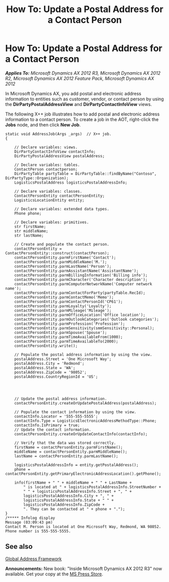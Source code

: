 ﻿---
title: 'How To: Update a Postal Address for a Contact Person'
TOCTitle: 'How To: Update a Postal Address for a Contact Person'
ms:assetid: 4b748300-b527-4dbd-ae2d-994877cb9017
ms:mtpsurl: https://msdn.microsoft.com/en-us/library/Hh608238(v=AX.60)
ms:contentKeyID: 39555627
ms.date: 05/18/2015
mtps_version: v=AX.60
---

# How To: Update a Postal Address for a Contact Person 


_**Applies To:** Microsoft Dynamics AX 2012 R3, Microsoft Dynamics AX 2012 R2, Microsoft Dynamics AX 2012 Feature Pack, Microsoft Dynamics AX 2012_

In Microsoft Dynamics AX, you add postal and electronic address information to entities such as customer, vendor, or contact person by using the **DirPartyPostalAddressView** and **DirPartyContactInfoView** views.

The following X++ job illustrates how to add postal and electronic address information to a contact person. To create a job in the AOT, right-click the **Jobs** node, and then click **New Job**.

    static void AddressJob(Args _args)  // X++ job.
    {
    
        // Declare variables: views.
        DirPartyContactInfoView contactInfo;
        DirPartyPostalAddressView postalAddress;
    
        // Declare variables: tables.
        ContactPerson contactperson;
        DirPartyTable partyTable = DirPartyTable::findByName("Contoso", DirPartyType::Organization);
        LogisticsPostalAddress logisticsPostalAddressInfo;
    
        // Declare variables: classes.
        ContactPersonEntity contactPersonEntity;
        LogisticsLocationEntity entity;
    
        // Declare variables: extended data types.
        Phone phone;
    
        // Declare variables: primitives.
        str firstName;
        str middleName;
        str lastName;
        
        // Create and populate the contact person.
        contactPersonEntity = ContactPersonEntity::construct(contactPerson);
        contactPersonEntity.parmFirstName('Contact');
        contactPersonEntity.parmMiddleName('M.');
        contactPersonEntity.parmLastName('Person');
        contactPersonEntity.parmAssistantName('AssistantName');
        contactPersonEntity.parmBillingInformation('Billing info');
        contactPersonEntity.parmCharacter('Character description');
        contactPersonEntity.parmComputerNetworkName('Computer network name');
        contactPersonEntity.parmContactForParty(partyTable.RecId);
        contactPersonEntity.parmContactMemo('Memo');
        contactPersonEntity.parmContactPersonId('CP61');
        contactPersonEntity.parmLoyalty('Loyalty');
        contactPersonEntity.parmMileage('Mileage');
        contactPersonEntity.parmOfficeLocation('Office location');
        contactPersonEntity.parmOutlookCategories('Outlook categories');
        contactPersonEntity.parmProfession('Profession');
        contactPersonEntity.parmSensitivity(smmSensitivity::Personal);
        contactPersonEntity.parmSpouse('Spouse');
        contactPersonEntity.parmTimeAvailableFrom(1000);
        contactPersonEntity.parmTimeAvailableTo(2000);
        contactPersonEntity.write();
    
        // Populate the postal address information by using the view.
        postalAddress.Street = 'One Microsoft Way';
        postalAddress.City = 'Redmond';
        postalAddress.State = 'WA';
        postalAddress.ZipCode = '98052';
        postalAddress.CountryRegionId = 'US';
    
    
    
    
        // Update the postal address information.
        contactPersonEntity.createOrUpdatePostalAddress(postalAddress);
    
        // Populate the contact information by using the view.
        contactInfo.Locator = '555-555-5555';
        contactInfo.Type = LogisticsElectronicAddressMethodType::Phone;
        contactInfo.IsPrimary = true;
        // Update the contact information.
        contactPersonEntity.createOrUpdateContactInfo(contactInfo);
        
        // Verify that the data was stored correctly.
        firstName = contactPersonEntity.parmFirstName();
        middleName = contactPersonEntity.parmMiddleName();
        lastName = contactPersonEntity.parmLastName();
        
        logisticsPostalAddressInfo = entity.getPostalAddress(); 
        phone = contactPersonEntity.getPrimaryElectronicAddressLocation().getPhone();
    
        info(firstName + " " + middleName + " " + LastName +
            " is located at " + logisticsPostalAddressInfo.StreetNumber +
            " " + logisticsPostalAddressInfo.Street + ", " +
            logisticsPostalAddressInfo.City + ", " +
            logisticsPostalAddressInfo.State + " " +
            logisticsPostalAddressInfo.ZipCode +
            ". They can be contacted at " + phone + ".");
    }
    /***** Infolog display
    Message (03:09:43 pm)
    Contact M. Person is located at One Microsoft Way, Redmond, WA 98052. Phone number is 555-555-5555.

## See also

[Global Address Framework](global-address-framework.md)

  
**Announcements:** New book: "Inside Microsoft Dynamics AX 2012 R3" now available. Get your copy at the [MS Press Store](https://www.microsoftpressstore.com/store/inside-microsoft-dynamics-ax-2012-r3-9780735685109).

